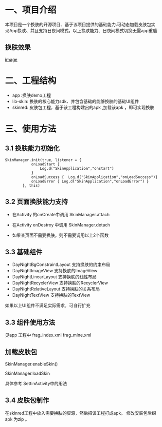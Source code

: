 # 一、项目介绍
本项目是一个换肤的开源项目、基于该项目提供的基础能力.可动态加载皮肤包实现App换肤、并且支持日夜间模式。以上换肤能力、日夜间模式切换无需app重启

## 换肤效果
[image](https://p0-xtjj-private.juejin.cn/tos-cn-i-73owjymdk6/81950d9c0dc74b948809541edee81609~tplv-73owjymdk6-jj-mark-v1:0:0:0:0:5o6Y6YeR5oqA5pyv56S-5Yy6IEAgZmlyc3RibG9vZA==:q75.awebp?policy=eyJ2bSI6MywidWlkIjoiMTY2MjExNzMxMzc4OTU0NCJ9&rk3s=e9ecf3d6&x-orig-authkey=f32326d3454f2ac7e96d3d06cdbb035152127018&x-orig-expires=1727342591&x-orig-sign=a2cFVPdo3GGEIZIA2zwVgXk2bD0%3D)

# 二、工程结构
- app :换肤demo工程
- lib-skin: 换肤的核心能力sdk、并包含基础的能够换肤的基础UI组件
- skinred: 皮肤包工程，基于该工程构建出的apk ,加载该apk ，即可实现换肤


# 三、使用方法
## 3.1 换肤能力初始化

```
SkinManager.init(true, listener = {
            onLoadStart {
                Log.d("SkinApplication","onstart")
            }
            onLoadSuccess {  Log.d("SkinApplication","onLoadSuccess")}
            onLoadError { Log.d("SkinApplication","onLoadError") }
        }, this)
```
## 3.2 页面换肤能力支持
- 在Activity 的onCreate中调用 SkinManager.attach

- 在Activity onDestroy 中调用 SkinManager.detach
- 如果某页面不需要换肤，则不需要调用以上2个函数

## 3.3 基础组件
- DayNightBgConstraintLayout 支持换肤的约束布局
- DayNightImageView 支持换肤的ImageView
- DayNightLinearLayout  支持换肤的线性布局
- DayNightRecyclerView 支持换肤的RecyclerView
- DayNightRelativeLayout 支持换肤的关系布局
- DayNightTextView 支持换肤的TextView

如果以上UI组件不满足实际需求，可自行扩充


## 3.3 组件使用方法
见app 工程中
frag_index.xml  frag_mine.xml

## 加载皮肤包
SkinManager.enableSkin()

SkinManager.loadSkin

具体参考 SettinActivity中的用法

## 3.4 皮肤包制作
在skinred工程中放入需要换肤的资源，然后把该工程打成apk。 修改安装包后缀apk 为zip 。
